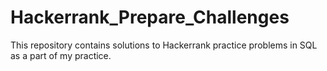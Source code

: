# Hackerrank_Prepare_Challenges
This repository contains solutions to Hackerrank practice problems in SQL as a part of my practice.
